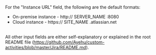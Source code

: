 For the "Instance URL" field, the following are the default formats:
<br>
<ul>
<li>On-premise instance - http:// SERVER_NAME :8080</li>
<li>Cloud instance - https:// SITE_NAME .atlassian.net</li>
</ul>
<br>
All other input fields are either self-explanatory or explained in the root README file (<a href="https://github.com/Ayehu/custom-activities/blob/master/Jira/README.md">https://github.com/Ayehu/custom-activities/blob/master/Jira/README.md</a>).
